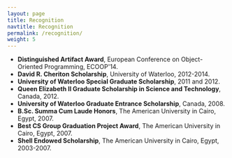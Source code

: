 ```yaml
---
layout: page
title: Recognition
navtitle: Recognition
permalink: /recognition/
weight: 5
---
```


* **Distinguished Artifact Award**, European Conference on Object-Oriented Programming, ECOOP'14.
* **David R. Cheriton Scholarship**, University of Waterloo, 2012-2014.
* **University of Waterloo Special Graduate Scholarship**, 2011 and 2012.
* **Queen Elizabeth II Graduate Scholarship in Science and Technology**, Canada, 2012.
* **University of Waterloo Graduate Entrance Scholarship**, Canada, 2008.
* **B.Sc. Summa Cum Laude Honors**, The American University in Cairo, Egypt, 2007.
* **Best CS Group Graduation Project Award**, The American University in Cairo, Egypt, 2007.
* **Shell Endowed Scholarship**, The American University in Cairo, Egypt, 2003-2007.